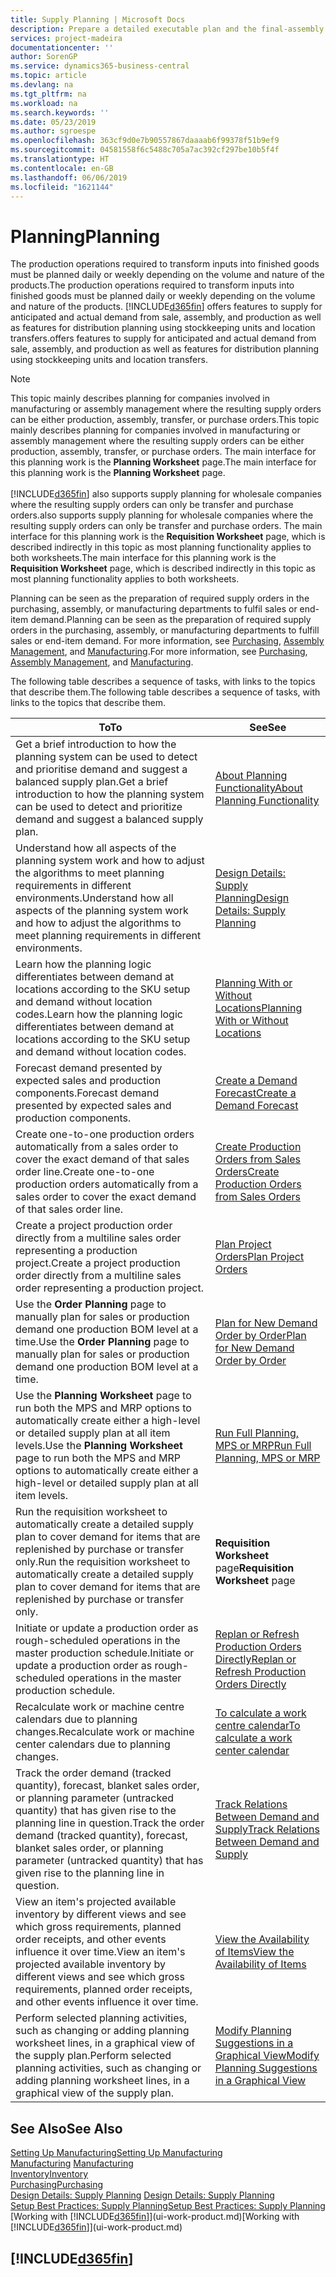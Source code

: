 ```yaml
---
title: Supply Planning | Microsoft Docs
description: Prepare a detailed executable plan and the final-assembly production schedule for sales and production demand.
services: project-madeira
documentationcenter: ''
author: SorenGP
ms.service: dynamics365-business-central
ms.topic: article
ms.devlang: na
ms.tgt_pltfrm: na
ms.workload: na
ms.search.keywords: ''
ms.date: 05/23/2019
ms.author: sgroespe
ms.openlocfilehash: 363cf9d0e7b90557867daaaab6f99378f51b9ef9
ms.sourcegitcommit: 04581558f6c5488c705a7ac392cf297be10b5f4f
ms.translationtype: HT
ms.contentlocale: en-GB
ms.lasthandoff: 06/06/2019
ms.locfileid: "1621144"
---
```

# <a name="planning"></a><span data-ttu-id="81ecd-103">Planning</span><span class="sxs-lookup"><span data-stu-id="81ecd-103">Planning</span></span>
<span data-ttu-id="81ecd-104">The production operations required to transform inputs into finished goods must be planned daily or weekly depending on the volume and nature of the products.</span><span class="sxs-lookup"><span data-stu-id="81ecd-104">The production operations required to transform inputs into finished goods must be planned daily or weekly depending on the volume and nature of the products.</span></span> [!INCLUDE[d365fin](includes/d365fin_md.md)] <span data-ttu-id="81ecd-105">offers features to supply for anticipated and actual demand from sale, assembly, and production as well as features for distribution planning using stockkeeping units and location transfers.</span><span class="sxs-lookup"><span data-stu-id="81ecd-105">offers features to supply for anticipated and actual demand from sale, assembly, and production as well as features for distribution planning using stockkeeping units and location transfers.</span></span>

> [!NOTE]
> <span data-ttu-id="81ecd-106">This topic mainly describes planning for companies involved in manufacturing or assembly management where the resulting supply orders can be either production, assembly, transfer, or purchase orders.</span><span class="sxs-lookup"><span data-stu-id="81ecd-106">This topic mainly describes planning for companies involved in manufacturing or assembly management where the resulting supply orders can be either production, assembly, transfer, or purchase orders.</span></span> <span data-ttu-id="81ecd-107">The main interface for this planning work is the **Planning Worksheet** page.</span><span class="sxs-lookup"><span data-stu-id="81ecd-107">The main interface for this planning work is the **Planning Worksheet** page.</span></span><br /><br />
> [!INCLUDE[d365fin](includes/d365fin_md.md)] <span data-ttu-id="81ecd-108">also supports supply planning for wholesale companies where the resulting supply orders can only be transfer and purchase orders.</span><span class="sxs-lookup"><span data-stu-id="81ecd-108">also supports supply planning for wholesale companies where the resulting supply orders can only be transfer and purchase orders.</span></span> <span data-ttu-id="81ecd-109">The main interface for this planning work is the **Requisition Worksheet** page, which is described indirectly in this topic as most planning functionality applies to both worksheets.</span><span class="sxs-lookup"><span data-stu-id="81ecd-109">The main interface for this planning work is the **Requisition Worksheet** page, which is described indirectly in this topic as most planning functionality applies to both worksheets.</span></span>

<span data-ttu-id="81ecd-110">Planning can be seen as the preparation of required supply orders in the purchasing, assembly, or manufacturing departments to fulfil sales or end-item demand.</span><span class="sxs-lookup"><span data-stu-id="81ecd-110">Planning can be seen as the preparation of required supply orders in the purchasing, assembly, or manufacturing departments to fulfill sales or end-item demand.</span></span> <span data-ttu-id="81ecd-111">For more information, see [Purchasing](purchasing-manage-purchasing.md), [Assembly Management](assembly-assemble-items.md), and [Manufacturing](production-manage-manufacturing.md).</span><span class="sxs-lookup"><span data-stu-id="81ecd-111">For more information, see [Purchasing](purchasing-manage-purchasing.md), [Assembly Management](assembly-assemble-items.md), and [Manufacturing](production-manage-manufacturing.md).</span></span>

<span data-ttu-id="81ecd-112">The following table describes a sequence of tasks, with links to the topics that describe them.</span><span class="sxs-lookup"><span data-stu-id="81ecd-112">The following table describes a sequence of tasks, with links to the topics that describe them.</span></span>   

|<span data-ttu-id="81ecd-113">**To**</span><span class="sxs-lookup"><span data-stu-id="81ecd-113">**To**</span></span>|<span data-ttu-id="81ecd-114">**See**</span><span class="sxs-lookup"><span data-stu-id="81ecd-114">**See**</span></span>|  
|------------|-------------|  
|<span data-ttu-id="81ecd-115">Get a brief introduction to how the planning system can be used to detect and prioritise demand and suggest a balanced supply plan.</span><span class="sxs-lookup"><span data-stu-id="81ecd-115">Get a brief introduction to how the planning system can be used to detect and prioritize demand and suggest a balanced supply plan.</span></span>|[<span data-ttu-id="81ecd-116">About Planning Functionality</span><span class="sxs-lookup"><span data-stu-id="81ecd-116">About Planning Functionality</span></span>](production-about-planning-functionality.md)|
|<span data-ttu-id="81ecd-117">Understand how all aspects of the planning system work and how to adjust the algorithms to meet planning requirements in different environments.</span><span class="sxs-lookup"><span data-stu-id="81ecd-117">Understand how all aspects of the planning system work and how to adjust the algorithms to meet planning requirements in different environments.</span></span>|[<span data-ttu-id="81ecd-118">Design Details: Supply Planning</span><span class="sxs-lookup"><span data-stu-id="81ecd-118">Design Details: Supply Planning</span></span>](design-details-supply-planning.md)|
|<span data-ttu-id="81ecd-119">Learn how the planning logic differentiates between demand at locations according to the SKU setup and demand without location codes.</span><span class="sxs-lookup"><span data-stu-id="81ecd-119">Learn how the planning logic differentiates between demand at locations according to the SKU setup and demand without location codes.</span></span>|[<span data-ttu-id="81ecd-120">Planning With or Without Locations</span><span class="sxs-lookup"><span data-stu-id="81ecd-120">Planning With or Without Locations</span></span>](production-planning-with-without-locations.md)|
|<span data-ttu-id="81ecd-121">Forecast demand presented by expected sales and production components.</span><span class="sxs-lookup"><span data-stu-id="81ecd-121">Forecast demand presented by expected sales and production components.</span></span>|[<span data-ttu-id="81ecd-122">Create a Demand Forecast</span><span class="sxs-lookup"><span data-stu-id="81ecd-122">Create a Demand Forecast</span></span>](production-how-to-create-a-forecast.md)|  
|<span data-ttu-id="81ecd-123">Create one-to-one production orders automatically from a sales order to cover the exact demand of that sales order line.</span><span class="sxs-lookup"><span data-stu-id="81ecd-123">Create one-to-one production orders automatically from a sales order to cover the exact demand of that sales order line.</span></span>|[<span data-ttu-id="81ecd-124">Create Production Orders from Sales Orders</span><span class="sxs-lookup"><span data-stu-id="81ecd-124">Create Production Orders from Sales Orders</span></span>](production-how-to-create-production-orders-from-sales-orders.md)|
|<span data-ttu-id="81ecd-125">Create a project production order directly from a multiline sales order representing a production project.</span><span class="sxs-lookup"><span data-stu-id="81ecd-125">Create a project production order directly from a multiline sales order representing a production project.</span></span>|[<span data-ttu-id="81ecd-126">Plan Project Orders</span><span class="sxs-lookup"><span data-stu-id="81ecd-126">Plan Project Orders</span></span>](production-how-to-plan-project-orders.md)|
|<span data-ttu-id="81ecd-127">Use the **Order Planning** page to manually plan for sales or production demand one production BOM level at a time.</span><span class="sxs-lookup"><span data-stu-id="81ecd-127">Use the **Order Planning** page to manually plan for sales or production demand one production BOM level at a time.</span></span>|[<span data-ttu-id="81ecd-128">Plan for New Demand Order by Order</span><span class="sxs-lookup"><span data-stu-id="81ecd-128">Plan for New Demand Order by Order</span></span>](production-how-to-plan-for-new-demand.md)|
|<span data-ttu-id="81ecd-129">Use the **Planning Worksheet** page to run both the MPS and MRP options to automatically create either a high-level or detailed supply plan at all item levels.</span><span class="sxs-lookup"><span data-stu-id="81ecd-129">Use the **Planning Worksheet** page to run both the MPS and MRP options to automatically create either a high-level or detailed supply plan at all item levels.</span></span>|[<span data-ttu-id="81ecd-130">Run Full Planning, MPS or MRP</span><span class="sxs-lookup"><span data-stu-id="81ecd-130">Run Full Planning, MPS or MRP</span></span>](production-how-to-run-mps-and-mrp.md)|
|<span data-ttu-id="81ecd-131">Run the requisition worksheet to automatically create a detailed supply plan to cover demand for items that are replenished by purchase or transfer only.</span><span class="sxs-lookup"><span data-stu-id="81ecd-131">Run the requisition worksheet to automatically create a detailed supply plan to cover demand for items that are replenished by purchase or transfer only.</span></span>|<span data-ttu-id="81ecd-132">**Requisition Worksheet** page</span><span class="sxs-lookup"><span data-stu-id="81ecd-132">**Requisition Worksheet** page</span></span>|  
|<span data-ttu-id="81ecd-133">Initiate or update a production order as rough-scheduled operations in the master production schedule.</span><span class="sxs-lookup"><span data-stu-id="81ecd-133">Initiate or update a production order as rough-scheduled operations in the master production schedule.</span></span>|[<span data-ttu-id="81ecd-134">Replan or Refresh Production Orders Directly</span><span class="sxs-lookup"><span data-stu-id="81ecd-134">Replan or Refresh Production Orders Directly</span></span>](production-how-to-replan-refresh-production-orders.md)|
|<span data-ttu-id="81ecd-135">Recalculate work or machine centre calendars due to planning changes.</span><span class="sxs-lookup"><span data-stu-id="81ecd-135">Recalculate work or machine center calendars due to planning changes.</span></span>|[<span data-ttu-id="81ecd-136">To calculate a work centre calendar</span><span class="sxs-lookup"><span data-stu-id="81ecd-136">To calculate a work center calendar</span></span>](production-how-to-create-work-center-calendars.md#to-calculate-a-work-center-calendar)|
|<span data-ttu-id="81ecd-137">Track the order demand (tracked quantity), forecast, blanket sales order, or planning parameter (untracked quantity) that has given rise to the planning line in question.</span><span class="sxs-lookup"><span data-stu-id="81ecd-137">Track the order demand (tracked quantity), forecast, blanket sales order, or planning parameter (untracked quantity) that has given rise to the planning line in question.</span></span>|[<span data-ttu-id="81ecd-138">Track Relations Between Demand and Supply</span><span class="sxs-lookup"><span data-stu-id="81ecd-138">Track Relations Between Demand and Supply</span></span>](production-how-track-demand-supply.md)|
|<span data-ttu-id="81ecd-139">View an item's projected available inventory by different views and see which gross requirements, planned order receipts, and other events influence it over time.</span><span class="sxs-lookup"><span data-stu-id="81ecd-139">View an item's projected available inventory by different views and see which gross requirements, planned order receipts, and other events influence it over time.</span></span>|[<span data-ttu-id="81ecd-140">View the Availability of Items</span><span class="sxs-lookup"><span data-stu-id="81ecd-140">View the Availability of Items</span></span>](inventory-how-availability-overview.md)|  
|<span data-ttu-id="81ecd-141">Perform selected planning activities, such as changing or adding planning worksheet lines, in a graphical view of the supply plan.</span><span class="sxs-lookup"><span data-stu-id="81ecd-141">Perform selected planning activities, such as changing or adding planning worksheet lines, in a graphical view of the supply plan.</span></span>|[<span data-ttu-id="81ecd-142">Modify Planning Suggestions in a Graphical View</span><span class="sxs-lookup"><span data-stu-id="81ecd-142">Modify Planning Suggestions in a Graphical View</span></span>](production-how-to-modify-planning-suggestions-in-a-graphical-view.md)|

## <a name="see-also"></a><span data-ttu-id="81ecd-143">See Also</span><span class="sxs-lookup"><span data-stu-id="81ecd-143">See Also</span></span>
[<span data-ttu-id="81ecd-144">Setting Up Manufacturing</span><span class="sxs-lookup"><span data-stu-id="81ecd-144">Setting Up Manufacturing</span></span>](production-configure-production-processes.md)  
<span data-ttu-id="81ecd-145">[Manufacturing](production-manage-manufacturing.md)  </span><span class="sxs-lookup"><span data-stu-id="81ecd-145">[Manufacturing](production-manage-manufacturing.md)  </span></span>  
[<span data-ttu-id="81ecd-146">Inventory</span><span class="sxs-lookup"><span data-stu-id="81ecd-146">Inventory</span></span>](inventory-manage-inventory.md)  
[<span data-ttu-id="81ecd-147">Purchasing</span><span class="sxs-lookup"><span data-stu-id="81ecd-147">Purchasing</span></span>](purchasing-manage-purchasing.md)  
<span data-ttu-id="81ecd-148">[Design Details: Supply Planning](design-details-supply-planning.md) </span><span class="sxs-lookup"><span data-stu-id="81ecd-148">[Design Details: Supply Planning](design-details-supply-planning.md) </span></span>  
[<span data-ttu-id="81ecd-149">Setup Best Practices: Supply Planning</span><span class="sxs-lookup"><span data-stu-id="81ecd-149">Setup Best Practices: Supply Planning</span></span>](setup-best-practices-supply-planning.md)  
<span data-ttu-id="81ecd-150">[Working with [!INCLUDE[d365fin](includes/d365fin_md.md)]](ui-work-product.md)</span><span class="sxs-lookup"><span data-stu-id="81ecd-150">[Working with [!INCLUDE[d365fin](includes/d365fin_md.md)]](ui-work-product.md)</span></span>

## [!INCLUDE[d365fin](includes/free_trial_md.md)]  
